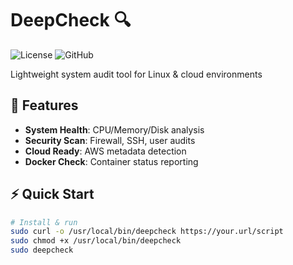 
# DeepCheck 🔍

![License](https://img.shields.io/badge/License-MIT-blue.svg) 
![GitHub](https://img.shields.io/badge/Shell-Bash-success)

Lightweight system audit tool for Linux & cloud environments

## 🚀 Features

- **System Health**: CPU/Memory/Disk analysis  
- **Security Scan**: Firewall, SSH, user audits  
- **Cloud Ready**: AWS metadata detection  
- **Docker Check**: Container status reporting  

## ⚡ Quick Start

```bash
# Install & run
sudo curl -o /usr/local/bin/deepcheck https://your.url/script
sudo chmod +x /usr/local/bin/deepcheck
sudo deepcheck
